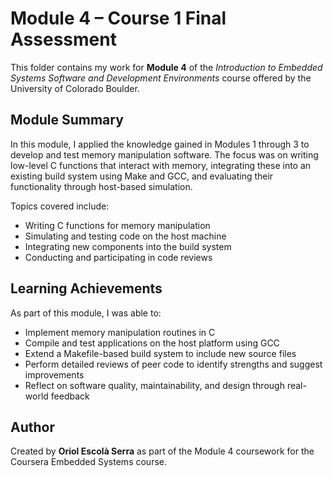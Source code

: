 # Module 4 – Course 1 Final Assessment

This folder contains my work for **Module 4** of the *Introduction to Embedded Systems Software and Development Environments* course offered by the University of Colorado Boulder.

## Module Summary

In this module, I applied the knowledge gained in Modules 1 through 3 to develop and test memory manipulation software. The focus was on writing low-level C functions that interact with memory, integrating these into an existing build system using Make and GCC, and evaluating their functionality through host-based simulation.

Topics covered include:

- Writing C functions for memory manipulation  
- Simulating and testing code on the host machine  
- Integrating new components into the build system  
- Conducting and participating in code reviews

## Learning Achievements

As part of this module, I was able to:

- Implement memory manipulation routines in C  
- Compile and test applications on the host platform using GCC  
- Extend a Makefile-based build system to include new source files  
- Perform detailed reviews of peer code to identify strengths and suggest improvements  
- Reflect on software quality, maintainability, and design through real-world feedback

## Author

Created by **Oriol Escolà Serra** as part of the Module 4 coursework for the Coursera Embedded Systems course.
